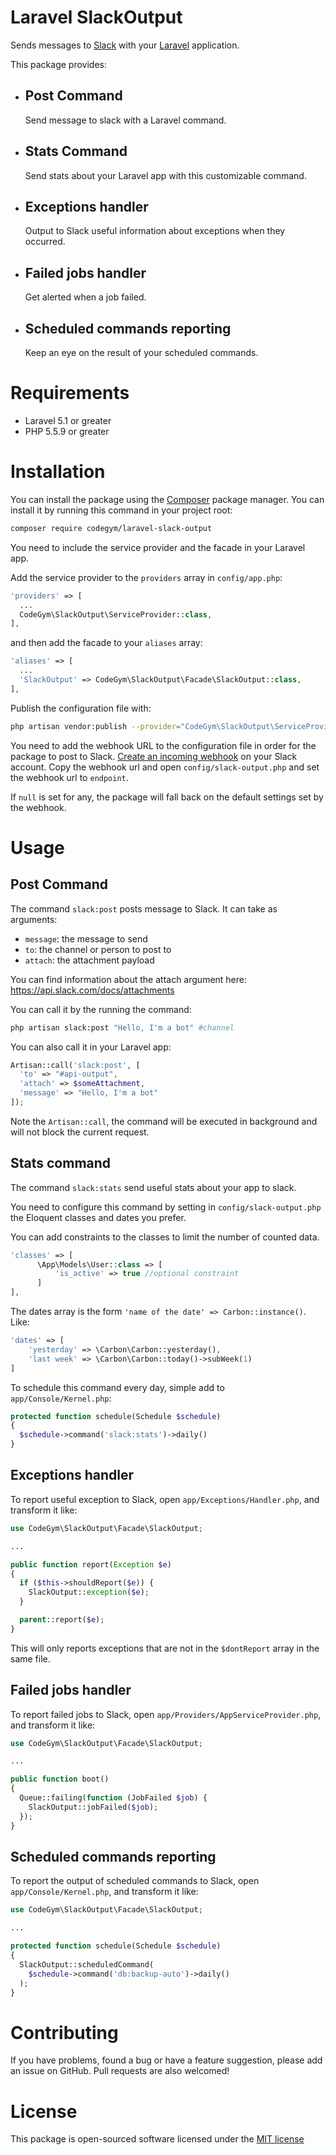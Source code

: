 # Laravel SlackOutput

Sends messages to [Slack](https://slack.com) with your [Laravel](https://laravel.com) application.

This package provides:

* ## Post Command
	Send message to slack with a Laravel command.
	
* ## Stats Command
	Send stats about your Laravel app with this customizable command.
	
* ## Exceptions handler
	Output to Slack useful information about exceptions when they occurred.
	
* ## Failed jobs handler
	Get alerted when a job failed.
	
* ## Scheduled commands reporting
	Keep an eye on the result of your scheduled commands.

# Requirements

* Laravel 5.1 or greater
* PHP 5.5.9 or greater

# Installation

You can install the package using the [Composer](https://getcomposer.org/) package manager. You can install it by running this command in your project root:

```sh
composer require codegym/laravel-slack-output
```

You need to include the service provider and the facade in your Laravel app.

Add the service provider to the `providers` array in `config/app.php`:

```php
'providers' => [
  ...
  CodeGym\SlackOutput\ServiceProvider::class,
],
```

and then add the facade to your `aliases` array:

```php
'aliases' => [
  ...
  'SlackOutput' => CodeGym\SlackOutput\Facade\SlackOutput::class,
],
```

Publish the configuration file with:

```sh
php artisan vendor:publish --provider="CodeGym\SlackOutput\ServiceProvider"
```


You need to add the webhook URL to the configuration file in order for the package to post to Slack.
[Create an incoming webhook](https://my.slack.com/services/new/incoming-webhook) on your Slack account.
Copy the webhook url and open `config/slack-output.php` and set the webhook url to `endpoint`.

If `null` is set for any, the package will fall back on the default settings set by the webhook.

# Usage

## Post Command

The command `slack:post` posts message to Slack. It can take as arguments:

* `message`: the message to send
* `to`: the channel or person to post to
* `attach`: the attachment payload

You can find information about the attach argument here: https://api.slack.com/docs/attachments

You can call it by the running the command:

```sh
php artisan slack:post "Hello, I'm a bot" #channel
```

You can also call it in your Laravel app:

```php
Artisan::call('slack:post', [
  'to' => "#api-output",
  'attach' => $someAttachment,
  'message' => "Hello, I'm a bot"
]);
```
Note the `Artisan::call`, the command will be executed in background and will not block the current request.

## Stats command

The command `slack:stats` send useful stats about your app to slack.

You need to configure this command by setting in `config/slack-output.php` the Eloquent classes and dates you prefer.

You can add constraints to the classes to limit the number of counted data.

```php
'classes' => [
	  \App\Models\User::class => [
		  'is_active' => true //optional constraint
	  ]
],
```
	
The dates array is the form `'name of the date' => Carbon::instance()`. Like:

```php
'dates' => [
	'yesterday' => \Carbon\Carbon::yesterday(),
	'last week' => \Carbon\Carbon::today()->subWeek(1)
]
```

To schedule this command every day, simple add to `app/Console/Kernel.php`:

```php
protected function schedule(Schedule $schedule)
{
  $schedule->command('slack:stats')->daily()
}
```

## Exceptions handler

To report useful exception to Slack, open `app/Exceptions/Handler.php`, and transform it like:

```php
use CodeGym\SlackOutput\Facade\SlackOutput;

...

public function report(Exception $e)
{
  if ($this->shouldReport($e)) {
    SlackOutput::exception($e);
  }

  parent::report($e);
}
```

This will only reports exceptions that are not in the `$dontReport` array in the same file. 


## Failed jobs handler

To report failed jobs to Slack, open `app/Providers/AppServiceProvider.php`, and transform it like:

```php
use CodeGym\SlackOutput\Facade\SlackOutput;

...

public function boot()
{
  Queue::failing(function (JobFailed $job) {
    SlackOutput::jobFailed($job);
  });
}
```


## Scheduled commands reporting

To report the output of scheduled commands to Slack, open `app/Console/Kernel.php`, and transform it like:

```php
use CodeGym\SlackOutput\Facade\SlackOutput;

...

protected function schedule(Schedule $schedule)
{
  SlackOutput::scheduledCommand(
    $schedule->command('db:backup-auto')->daily()
  );
}
```


# Contributing

If you have problems, found a bug or have a feature suggestion, please add an issue on GitHub. Pull requests are also welcomed!

# License

This package is open-sourced software licensed under the [MIT license](http://opensource.org/licenses/MIT)
